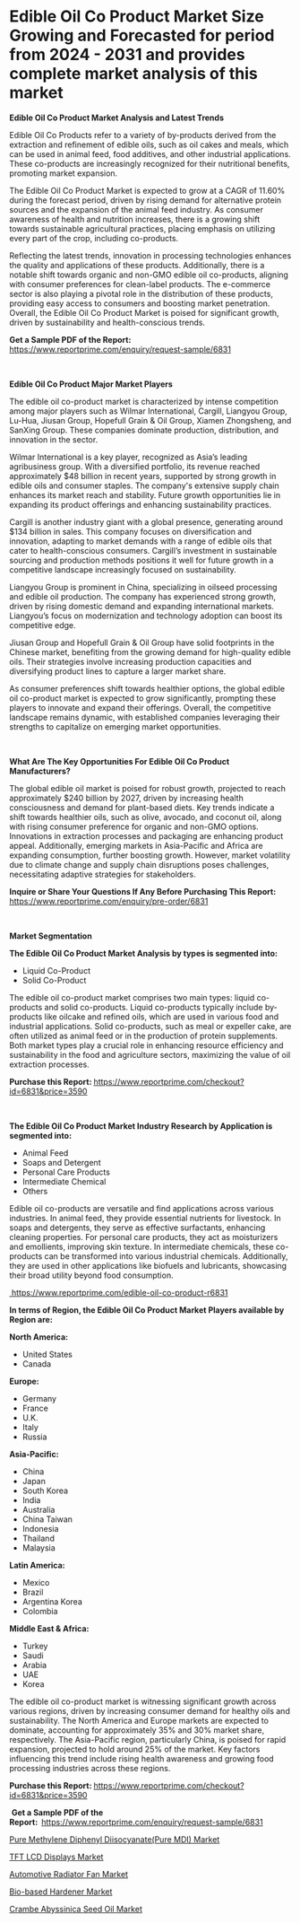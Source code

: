 <p><h1>Edible Oil Co Product Market Size Growing and Forecasted for period from 2024 - 2031 and provides complete market analysis of this market</h1></p><p><strong>Edible Oil Co Product Market Analysis and Latest Trends</strong></p>
<p><p>Edible Oil Co Products refer to a variety of by-products derived from the extraction and refinement of edible oils, such as oil cakes and meals, which can be used in animal feed, food additives, and other industrial applications. These co-products are increasingly recognized for their nutritional benefits, promoting market expansion.</p><p>The Edible Oil Co Product Market is expected to grow at a CAGR of 11.60% during the forecast period, driven by rising demand for alternative protein sources and the expansion of the animal feed industry. As consumer awareness of health and nutrition increases, there is a growing shift towards sustainable agricultural practices, placing emphasis on utilizing every part of the crop, including co-products.</p><p>Reflecting the latest trends, innovation in processing technologies enhances the quality and applications of these products. Additionally, there is a notable shift towards organic and non-GMO edible oil co-products, aligning with consumer preferences for clean-label products. The e-commerce sector is also playing a pivotal role in the distribution of these products, providing easy access to consumers and boosting market penetration. Overall, the Edible Oil Co Product Market is poised for significant growth, driven by sustainability and health-conscious trends.</p></p>
<p><strong>Get a Sample PDF of the Report:&nbsp;</strong> <a href="https://www.reportprime.com/enquiry/request-sample/6831">https://www.reportprime.com/enquiry/request-sample/6831</a></p>
<p>&nbsp;</p>
<p><strong>Edible Oil Co Product Major Market Players</strong></p>
<p><p>The edible oil co-product market is characterized by intense competition among major players such as Wilmar International, Cargill, Liangyou Group, Lu-Hua, Jiusan Group, Hopefull Grain & Oil Group, Xiamen Zhongsheng, and SanXing Group. These companies dominate production, distribution, and innovation in the sector.</p><p>Wilmar International is a key player, recognized as Asia’s leading agribusiness group. With a diversified portfolio, its revenue reached approximately $48 billion in recent years, supported by strong growth in edible oils and consumer staples. The company's extensive supply chain enhances its market reach and stability. Future growth opportunities lie in expanding its product offerings and enhancing sustainability practices.</p><p>Cargill is another industry giant with a global presence, generating around $134 billion in sales. This company focuses on diversification and innovation, adapting to market demands with a range of edible oils that cater to health-conscious consumers. Cargill’s investment in sustainable sourcing and production methods positions it well for future growth in a competitive landscape increasingly focused on sustainability.</p><p>Liangyou Group is prominent in China, specializing in oilseed processing and edible oil production. The company has experienced strong growth, driven by rising domestic demand and expanding international markets. Liangyou’s focus on modernization and technology adoption can boost its competitive edge.</p><p>Jiusan Group and Hopefull Grain & Oil Group have solid footprints in the Chinese market, benefiting from the growing demand for high-quality edible oils. Their strategies involve increasing production capacities and diversifying product lines to capture a larger market share.</p><p>As consumer preferences shift towards healthier options, the global edible oil co-product market is expected to grow significantly, prompting these players to innovate and expand their offerings. Overall, the competitive landscape remains dynamic, with established companies leveraging their strengths to capitalize on emerging market opportunities.</p></p>
<p>&nbsp;</p>
<p><strong>What Are The Key Opportunities For Edible Oil Co Product Manufacturers?</strong></p>
<p><p>The global edible oil market is poised for robust growth, projected to reach approximately $240 billion by 2027, driven by increasing health consciousness and demand for plant-based diets. Key trends indicate a shift towards healthier oils, such as olive, avocado, and coconut oil, along with rising consumer preference for organic and non-GMO options. Innovations in extraction processes and packaging are enhancing product appeal. Additionally, emerging markets in Asia-Pacific and Africa are expanding consumption, further boosting growth. However, market volatility due to climate change and supply chain disruptions poses challenges, necessitating adaptive strategies for stakeholders.</p></p>
<p><strong>Inquire or Share Your Questions If Any Before Purchasing This Report:</strong> <a href="https://www.reportprime.com/enquiry/pre-order/6831">https://www.reportprime.com/enquiry/pre-order/6831</a></p>
<p>&nbsp;</p>
<p><strong>Market Segmentation</strong></p>
<p><strong>The Edible Oil Co Product Market Analysis by types is segmented into:</strong></p>
<p><ul><li>Liquid Co-Product</li><li>Solid Co-Product</li></ul></p>
<p><p>The edible oil co-product market comprises two main types: liquid co-products and solid co-products. Liquid co-products typically include by-products like oilcake and refined oils, which are used in various food and industrial applications. Solid co-products, such as meal or expeller cake, are often utilized as animal feed or in the production of protein supplements. Both market types play a crucial role in enhancing resource efficiency and sustainability in the food and agriculture sectors, maximizing the value of oil extraction processes.</p></p>
<p><strong>Purchase this Report:&nbsp;</strong><a href="https://www.reportprime.com/checkout?id=6831&price=3590">https://www.reportprime.com/checkout?id=6831&price=3590</a></p>
<p>&nbsp;</p>
<p><strong>The Edible Oil Co Product Market Industry Research by Application is segmented into:</strong></p>
<p><ul><li>Animal Feed</li><li>Soaps and Detergent</li><li>Personal Care Products</li><li>Intermediate Chemical</li><li>Others</li></ul></p>
<p><p>Edible oil co-products are versatile and find applications across various industries. In animal feed, they provide essential nutrients for livestock. In soaps and detergents, they serve as effective surfactants, enhancing cleaning properties. For personal care products, they act as moisturizers and emollients, improving skin texture. In intermediate chemicals, these co-products can be transformed into various industrial chemicals. Additionally, they are used in other applications like biofuels and lubricants, showcasing their broad utility beyond food consumption.</p></p>
<p><a href="https://www.reportprime.com/edible-oil-co-product-r6831">&nbsp;https://www.reportprime.com/edible-oil-co-product-r6831</a></p>
<p><strong>In terms of Region, the Edible Oil Co Product Market Players available by Region are:</strong></p>
<p>
    <p> <strong> North America: </strong>
        <ul>
            <li>United States</li>
            <li>Canada</li>
        </ul>
        </p> 
    <p> <strong> Europe: </strong>
        <ul>
            <li>Germany</li>
            <li>France</li>
            <li>U.K.</li>
            <li>Italy</li>
            <li>Russia</li>
        </ul>
        </p> 
    <p> <strong> Asia-Pacific: </strong>
        <ul>
            <li>China</li>
            <li>Japan</li>
            <li>South Korea</li>
            <li>India</li>
            <li>Australia</li>
            <li>China Taiwan</li>
            <li>Indonesia</li>
            <li>Thailand</li>
            <li>Malaysia</li>
        </ul>
        </p> 
    <p> <strong> Latin America: </strong>
        <ul>
            <li>Mexico</li>
            <li>Brazil</li>
            <li>Argentina Korea</li>
            <li>Colombia</li>
        </ul>
        </p> 
    <p> <strong> Middle East & Africa: </strong>
        <ul>
            <li>Turkey</li>
            <li>Saudi</li>
            <li>Arabia</li>
            <li>UAE</li>
            <li>Korea</li>
        </ul>
    </p>
    </p>
<p><p>The edible oil co-product market is witnessing significant growth across various regions, driven by increasing consumer demand for healthy oils and sustainability. The North America and Europe markets are expected to dominate, accounting for approximately 35% and 30% market share, respectively. The Asia-Pacific region, particularly China, is poised for rapid expansion, projected to hold around 25% of the market. Key factors influencing this trend include rising health awareness and growing food processing industries across these regions.</p></p>
<p><strong>Purchase this Report: </strong><a href="https://www.reportprime.com/checkout?id=6831&price=3590">https://www.reportprime.com/checkout?id=6831&price=3590</a></p>
<p>&nbsp;<strong>Get a Sample PDF of the Report:&nbsp;&nbsp;</strong><a href="https://www.reportprime.com/enquiry/request-sample/6831">https://www.reportprime.com/enquiry/request-sample/6831</a></p>
<p><strong></strong></p>
<p><p><a href="https://issuu.com/reportprime-2/docs/pure-methylene-diphenyl-diisocyanat_e3968cfa44c53e">Pure Methylene Diphenyl Diisocyanate(Pure MDI) Market</a></p><p><a href="https://www.linkedin.com/pulse/tft-lcd-displays-industry-sector-market-dynamics-future-guwze?trackingId=seguBmK3RxKcwWJaxuvy9g%3D%3D">TFT LCD Displays Market</a></p><p><a href="https://www.linkedin.com/pulse/automotive-radiator-fan-market-forecasts-trends-impact-8tp9e?trackingId=f3%2F4pFDfTGSCUZdreDjQ0w%3D%3D">Automotive Radiator Fan Market</a></p><p><a href="https://issuu.com/reportprime-2/docs/bio-based-hardener-market-size-2030_a854643471ea03">Bio-based Hardener Market</a></p><p><a href="https://medium.com/@maudeefields042024/crambe-abyssinica-seed-oil-market-insights-product-type-application-trends-and-regional-analysis-789489bcc947">Crambe Abyssinica Seed Oil Market</a></p></p>